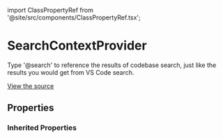 import ClassPropertyRef from '@site/src/components/ClassPropertyRef.tsx';

# SearchContextProvider

Type '@search' to reference the results of codebase search, just like the results you would get from VS Code search.

[View the source](https://github.com/continuedev/continue/tree/main/continuedev/src/continuedev/plugins/context_providers/search.py)

## Properties

<ClassPropertyRef name='workspace_dir' details='{&quot;title&quot;: &quot;Workspace Dir&quot;, &quot;description&quot;: &quot;The workspace directory to search&quot;, &quot;type&quot;: &quot;string&quot;}' required={false} default=""/>

### Inherited Properties

<ClassPropertyRef name='title' details='{&quot;title&quot;: &quot;Title&quot;, &quot;default&quot;: &quot;search&quot;, &quot;type&quot;: &quot;string&quot;}' required={false} default="search"/><ClassPropertyRef name='display_title' details='{&quot;title&quot;: &quot;Display Title&quot;, &quot;default&quot;: &quot;Search&quot;, &quot;type&quot;: &quot;string&quot;}' required={false} default="Search"/><ClassPropertyRef name='description' details='{&quot;title&quot;: &quot;Description&quot;, &quot;default&quot;: &quot;Search the workspace for all matches of an exact string (e.g. &#x27;@search console.log&#x27;)&quot;, &quot;type&quot;: &quot;string&quot;}' required={false} default="Search the workspace for all matches of an exact string (e.g. &#x27;@search console.log&#x27;)"/><ClassPropertyRef name='dynamic' details='{&quot;title&quot;: &quot;Dynamic&quot;, &quot;default&quot;: true, &quot;type&quot;: &quot;boolean&quot;}' required={false} default="True"/><ClassPropertyRef name='requires_query' details='{&quot;title&quot;: &quot;Requires Query&quot;, &quot;default&quot;: true, &quot;type&quot;: &quot;boolean&quot;}' required={false} default="True"/>